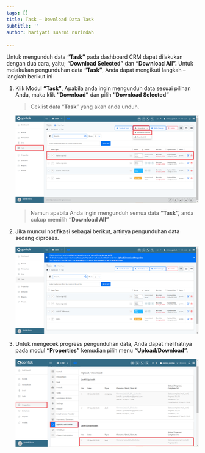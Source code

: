 ```yaml
---
tags: []
title: Task – Download Data Task
subtitle: ''
author: hariyati suarni nurindah

---
```

Untuk mengunduh data **“Task”** pada dashboard CRM dapat dilakukan dengan dua cara, yaitu; **“Download Selected”** dan **“Download All”.** Untuk melakukan pengunduhan data **“Task”**, Anda dapat mengikuti langkah – langkah berikut ini

1. Klik Modul **“Task”**, Apabila anda ingin mengunduh data sesuai pilihan Anda, maka klik **“Download”** dan pilih **“Download Selected”**

   > Ceklist data “**Task**” yang akan anda unduh.

   ![](/uploads/downloadtask1.PNG)

   > Namun apabila Anda ingin mengunduh semua data **“Task”,** anda cukup memilih **“Download All”**
2. Jika muncul notifikasi sebagai berikut, artinya pengunduhan data sedang diproses.

   ![](/uploads/downloadtask2.PNG)
3. Untuk mengecek progress pengunduhan data, Anda dapat melihatnya pada modul **“Properties”** kemudian pilih menu **“Upload/Download”.**

   ![](/uploads/downloadtask3.PNG)